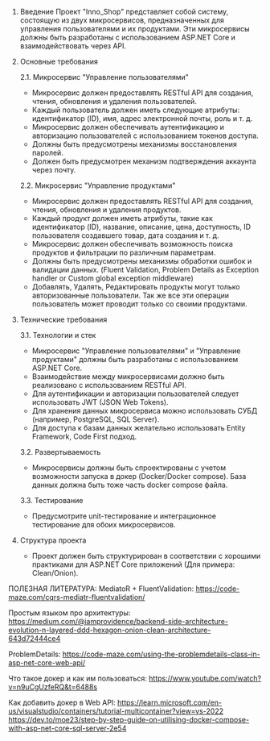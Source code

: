 1. Введение
   Проект "Inno_Shop" представляет собой систему, состоящую из двух микросервисов, предназначенных для управления пользователями и их продуктами. Эти микросервисы должны быть разработаны с использованием ASP.NET Core и взаимодействовать через API.

2. Основные требования

   2.1. Микросервис "Управление пользователями"
      - Микросервис должен предоставлять RESTful API для создания, чтения, обновления и удаления пользователей.
      - Каждый пользователь должен иметь следующие атрибуты: идентификатор (ID), имя, адрес электронной почты, роль и т. д.
      - Микросервис должен обеспечивать аутентификацию и авторизацию пользователей с использованием токенов доступа.
      - Должны быть предусмотрены механизмы восстановления паролей.
      - Должен быть предусмотрен механизм подтверждения аккаунта через почту.

   2.2. Микросервис "Управление продуктами"
      - Микросервис должен предоставлять RESTful API для создания, чтения, обновления и удаления продуктов.
      - Каждый продукт должен иметь атрибуты, такие как идентификатор (ID), название, описание, цена, доступность, ID пользователя создавшего товар, дата создания и т. д.
      - Микросервис должен обеспечивать возможность поиска продуктов и фильтрации по различным параметрам.
      - Должны быть предусмотрены механизмы обработки ошибок и валидации данных. (Fluent Validation, Problem Details as Exception handler or Custom global exception middleware)
      - Добавлять, Удалять, Редактировать продукты могут только авторизованные пользователи. Так же все эти операции пользователь может проводит только со своими продуктами.

3. Технические требования

   3.1. Технологии и стек
      - Микросервис "Управление пользователями" и "Управление продуктами" должны быть разработаны с использованием ASP.NET Core.
      - Взаимодействие между микросервисами должно быть реализовано с использованием RESTful API.
      - Для аутентификации и авторизации пользователей следует использовать JWT (JSON Web Tokens).
      - Для хранения данных микросервиса можно использовать СУБД (например, PostgreSQL, SQL Server).
      - Для доступа к базам данных желательно использовать Entity Framework, Code First подход. 

   3.2. Развертываемость
      - Микросервисы должны быть спроектированы с учетом возможности запуска в докер (Docker/Docker compose). База данных должна быть тоже часть docker compose файла.

   3.3. Тестирование
      - Предусмотрите unit-тестирование и интеграционное тестирование для обоих микросервисов.
     

4. Структура проекта
   - Проект должен быть структурирован в соответствии с хорошими практиками для ASP.NET Core приложений (Для примера: Clean/Onion).



ПОЛЕЗНАЯ ЛИТЕРАТУРА:
MediatoR + FluentValidation: https://code-maze.com/cqrs-mediatr-fluentvalidation/

Простым языком про архитектуры: https://medium.com/@iamprovidence/backend-side-architecture-evolution-n-layered-ddd-hexagon-onion-clean-architecture-643d72444ce4

ProblemDetails: https://code-maze.com/using-the-problemdetails-class-in-asp-net-core-web-api/

Что такое докер и как им пользоваться: https://www.youtube.com/watch?v=n9uCgUzfeRQ&t=6488s

Как добавить докер в Web API: https://learn.microsoft.com/en-us/visualstudio/containers/tutorial-multicontainer?view=vs-2022
https://dev.to/moe23/step-by-step-guide-on-utilising-docker-compose-with-asp-net-core-sql-server-2e54


